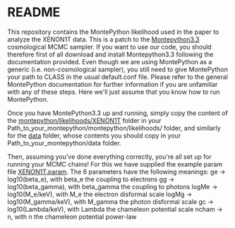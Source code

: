 # README

This repository contains the MontePython likelihood used in the paper to analyze the XENON1T data. This is a patch to the [Montepython3.3](https://github.com/brinckmann/montepython_public) cosmological MCMC sampler. If you want to use our code, you should therefore first of all download and install Montepython3.3 following the documentation provided. Even though we are using MontePython as a generic (i.e. non-cosmological sampler), you still need to give MontePython your path to CLASS in the usual default.conf file. Please refer to the general MontePython documentation for further information if you are unfamiliar with any of these steps. Here we'll just assume that you know how to run MontePython.

Once you have MontePython3.3 up and running, simply copy the content of the [montepython/likelihoods/XENON1T](https://github.com/lucavisinelli/XENONCHAM/tree/main/montepython/montepython/likelihoods/XENON1T) folder in your Path_to_your_montepython/montepython/likelihoods/ folder, and similarly for the [data](https://github.com/lucavisinelli/XENONCHAM/tree/main/montepython/data) folder, whose contents you should copy in your Path_to_your_montepython/data folder.

Then, assuming you've done everything correctly, you're all set up for running your MCMC chains! For this we have supplied the example param file [XENON1T.param](https://github.com/lucavisinelli/XENONCHAM/blob/main/montepython/XENON1T.param). The 6 parameters have the following meanings:
ge -> log10(beta_e), with beta_e the coupling to electrons
gg -> log10(beta_gamma), with beta_gamma the coupling to photons
logMe -> log10(M_e/keV), with M_e the electron disformal scale
logMg -> log10(M_gamma/keV), with M_gamma the photon disformal scale
gc -> log10(Lambda/keV), with Lambda the chameleon potential scale
ncham -> n, with n the chameleon potential power-law
